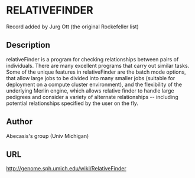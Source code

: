 # RELATIVEFINDER
Record added by Jurg Ott (the original Rockefeller list)

## Description
relativeFinder is a program for checking relationships between pairs of individuals. There are many excellent programs that carry out similar tasks. Some of the unique features in relativeFinder are the batch mode options, that allow large jobs to be divided into many smaller jobs (suitable for deployment on a compute cluster environment), and the flexibility of the underlying Merlin engine, which allows relative finder to handle large pedigrees and consider a variety of alternate relationships -- including potential relationships specified by the user on the fly.

## Author
Abecasis's group (Univ Michigan)

## URL
http://genome.sph.umich.edu/wiki/RelativeFinder